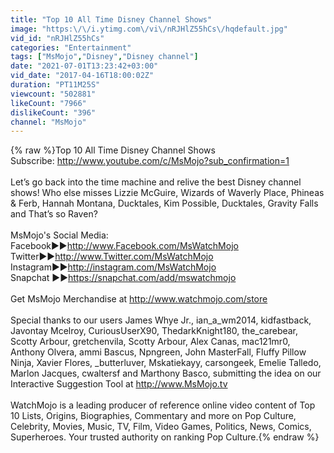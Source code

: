 ```yaml
---
title: "Top 10 All Time Disney Channel Shows"
image: "https:\/\/i.ytimg.com\/vi\/nRJHlZ55hCs\/hqdefault.jpg"
vid_id: "nRJHlZ55hCs"
categories: "Entertainment"
tags: ["MsMojo","Disney","Disney channel"]
date: "2021-07-01T13:23:42+03:00"
vid_date: "2017-04-16T18:00:02Z"
duration: "PT11M25S"
viewcount: "502881"
likeCount: "7966"
dislikeCount: "396"
channel: "MsMojo"
---
```

{% raw %}Top 10 All Time Disney Channel Shows<br />Subscribe: <a rel="nofollow" target="blank" href="http://www.youtube.com/c/MsMojo?sub_confirmation=1">http://www.youtube.com/c/MsMojo?sub_confirmation=1</a><br /><br />Let’s go back into the time machine and relive the best Disney channel shows! Who else misses Lizzie McGuire, Wizards of Waverly Place, Phineas &amp; Ferb, Hannah Montana, Ducktales, Kim Possible, Ducktales, Gravity Falls and That’s so Raven? <br /><br />MsMojo's Social Media: <br />Facebook►►<a rel="nofollow" target="blank" href="http://www.Facebook.com/MsWatchMojo">http://www.Facebook.com/MsWatchMojo</a> <br />Twitter►►<a rel="nofollow" target="blank" href="http://www.Twitter.com/MsWatchMojo">http://www.Twitter.com/MsWatchMojo</a><br />Instagram►►<a rel="nofollow" target="blank" href="http://instagram.com/MsWatchMojo">http://instagram.com/MsWatchMojo</a> <br />Snapchat ►►<a rel="nofollow" target="blank" href="https://snapchat.com/add/mswatchmojo">https://snapchat.com/add/mswatchmojo</a><br /><br />Get MsMojo Merchandise at <a rel="nofollow" target="blank" href="http://www.watchmojo.com/store">http://www.watchmojo.com/store</a><br /><br />Special thanks to our users James Whye Jr., ian_a_wm2014, kidfastback, Javontay Mcelroy, CuriousUserX90, ThedarkKnight180, the_carebear, Scotty Arbour, gretchenvila, Scotty Arbour, Alex Canas, mac121mr0, Anthony Olvera, ammi Bascus, Npngreen, John MasterFall, Fluffy Pillow Ninja, Xavier Flores, _butterluver, Mskatiekayy, carsongeek, Emelie Talledo, Marlon Jacques, cwaltersf and Marthony Basco, submitting the idea on our Interactive Suggestion Tool at <a rel="nofollow" target="blank" href="http://www.MsMojo.tv">http://www.MsMojo.tv</a> <br /><br />WatchMojo is a leading producer of reference online video content of Top 10 Lists, Origins, Biographies, Commentary and more on Pop Culture, Celebrity, Movies, Music, TV, Film, Video Games, Politics, News, Comics, Superheroes. Your trusted authority on ranking Pop Culture.{% endraw %}
